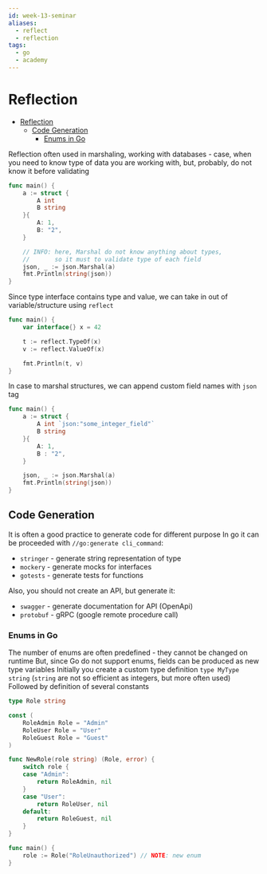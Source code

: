 ```yaml
---
id: week-13-seminar
aliases:
  - reflect
  - reflection
tags:
  - go
  - academy
---
```


# Reflection

<!--toc:start-->
- [Reflection](#reflection)
  - [Code Generation](#code-generation)
    - [Enums in Go](#enums-in-go)
<!--toc:end-->

Reflection often used in marshaling, working with databases - case, when you need to know type of data you are working with, but, probably, do not know it before validating

```go
func main() {
    a := struct {
        A int
        B string
    }{
        A: 1,
        B: "2",
    }

    // INFO: here, Marshal do not know anything about types,
    //       so it must to validate type of each field
    json, _ := json.Marshal(a)
    fmt.Println(string(json))
}
```

Since type interface contains type and value, we can take in out of variable/structure using `reflect`

```go
func main() {
    var interface{} x = 42

    t := reflect.TypeOf(x)
    v := reflect.ValueOf(x)

    fmt.Println(t, v)
}
```

In case to marshal structures, we can append custom field names with `json` tag

```go
func main() {
    a := struct {
        A int `json:"some_integer_field"`
        B string
    }{
        A: 1,
        B : "2",
    }

    json, _ := json.Marshal(a)
    fmt.Println(string(json))
}
```

## Code Generation

It is often a good practice to generate code for different purpose
In go it can be proceeded with `//go:generate cli_command`:

- `stringer` - generate string representation of type
- `mockery` - generate mocks for interfaces
- `gotests` - generate tests for functions

Also, you should not create an API, but generate it:

- `swagger` - generate documentation for API (OpenApi)
- `protobuf` - gRPC (google remote procedure call)

### Enums in Go

The number of enums are often predefined - they cannot be changed on runtime
But, since Go do not support enums, fields can be produced as new type variables
Initially you create a custom type definition `type MyType string` (`string` are not so efficient as integers, but more often used)
Followed by definition of several constants

```go
type Role string

const (
    RoleAdmin Role = "Admin"
    RoleUser Role = "User"
    RoleGuest Role = "Guest"
)

func NewRole(role string) (Role, error) {
    switch role {
    case "Admin":
        return RoleAdmin, nil
    }
    case "User":
        return RoleUser, nil
    default:
        return RoleGuest, nil
    }
}

func main() {
    role := Role("RoleUnauthorized") // NOTE: new enum
}
```
